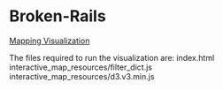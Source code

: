# Broken-Rails

[Mapping Visualization](http://htmlpreview.github.com/?https://github.com/samlpollack/Broken-Rails/blob/master/index.html)

The files required to run the visualization are:
index.html
interactive_map_resources/filter_dict.js
interactive_map_resources/d3.v3.min.js
